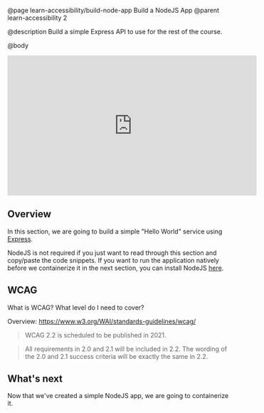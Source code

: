 @page learn-accessibility/build-node-app Build a NodeJS App
@parent learn-accessibility 2

@description Build a simple Express API to use for the rest of the course.

@body

<iframe width="560" height="315" src="https://www.youtube.com/embed/6sHuGWj5cGM" frameborder="0" allow="accelerometer; autoplay; encrypted-media; gyroscope; picture-in-picture" allowfullscreen></iframe>

## Overview
In this section, we are going to build a simple "Hello World" service using [Express](https://expressjs.com/).

NodeJS is not required if you just want to read through this section and copy/paste the code snippets. If you want to run the application natively before we containerize it in the next section, you can install NodeJS [here](https://nodejs.org/en/download/).

## WCAG

What is WCAG? What level do I need to cover?

Overview: https://www.w3.org/WAI/standards-guidelines/wcag/

> WCAG 2.2 is scheduled to be published in 2021.

> All requirements in 2.0 and 2.1 will be included in 2.2. The wording of the 2.0 and 2.1 success criteria will be exactly the same in 2.2.



## What's next
Now that we've created a simple NodeJS app, we are going to containerize it.
    